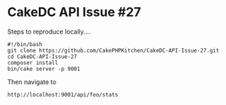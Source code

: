 # CakeDC API Issue #27

Steps to reproduce locally....

    #!/bin/bash
    git clone https://github.com/CakePHPKitchen/CakeDC-API-Issue-27.git
    cd CakeDC-API-Issue-27
    composer install
    bin/cake server -p 9001

Then navigate to 

    http://localhost:9001/api/foo/stats
    
